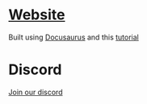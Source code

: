 # [Website](https://6b6t-wiki.vercel.app/)
Built using [Docusaurus](https://docusaurus.io/) and this [tutorial](https://youtu.be/2R53Y7eP45k)

# Discord
[Join our discord](https://discord.gg/rMdJaDDaBD)